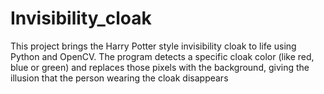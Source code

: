 # Invisibility_cloak
This project brings the Harry Potter style invisibility cloak to life using Python and OpenCV. The program detects a specific cloak color (like red, blue or green) and replaces those pixels with the background, giving the illusion that the person wearing the cloak disappears
